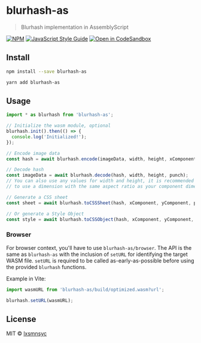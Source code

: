 # blurhash-as

> Blurhash implementation in AssemblyScript

[![NPM](https://img.shields.io/npm/v/blurhash-as.svg)](https://www.npmjs.com/package/blurhash-as) [![JavaScript Style Guide](https://badgen.net/badge/code%20style/airbnb/ff5a5f?icon=airbnb)](https://github.com/airbnb/javascript) [![Open in CodeSandbox](https://img.shields.io/badge/Open%20in-CodeSandbox-blue?style=flat-square&logo=codesandbox)](https://codesandbox.io/s/github/lxsmnsyc/blurhash-as/tree/main/examples/blurhash-as)

## Install

```bash
npm install --save blurhash-as
```

```bash
yarn add blurhash-as
```

## Usage

```ts
import * as blurhash from 'blurhash-as';

// Initialize the wasm module, optional
blurhash.init().then(() => {
  console.log('Initialized!');
});

// Encode image data
const hash = await blurhash.encode(imageData, width, height, xComponent, yComponent);

// Decode hash
const imageData = await blurhash.decode(hash, width, height, punch);
// You can also use any values for width and height, it is recommended
// to use a dimension with the same aspect ratio as your component dimensions.

// Generate a CSS sheet
const sheet = await blurhash.toCSSSheet(hash, xComponent, yComponent, punch);

// Or generate a Style Object
const style = await blurhash.toCSSObject(hash, xComponent, yComponent, punch);
```

### Browser

For browser context, you'll have to use `blurhash-as/browser`. The API is the same as `blurhash-as` with the inclusion of `setURL` for identifying the target WASM file. `setURL` is required to be called as-early-as-possible before using the provided `blurhash` functions.

Example in Vite:

```ts
import wasmURL from 'blurhash-as/build/optimized.wasm?url';

blurhash.setURL(wasmURL);
```

## License

MIT © [lxsmnsyc](https://github.com/lxsmnsyc)
